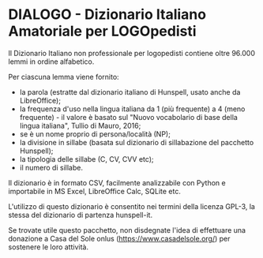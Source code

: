 # DIALOGO - Dizionario Italiano Amatoriale per LOGOpedisti

Il Dizionario Italiano non professionale per logopedisti contiene oltre 96.000 lemmi in ordine alfabetico.

Per ciascuna lemma viene fornito:
- la parola (estratte dal dizionario italiano di Hunspell, usato anche da LibreOffice);
- la frequenza d'uso nella lingua italiana da 1 (più frequente) a 4 (meno frequente) - il valore è basato sul "Nuovo vocabolario di base della lingua italiana", Tullio di Mauro, 2016;
- se è un nome proprio di persona/località (NP);
- la divisione in sillabe (basata sul dizionario di sillabazione del pacchetto Hunspell);
- la tipologia delle sillabe (C, CV, CVV etc);
- il numero di sillabe.

Il dizionario è in formato CSV, facilmente analizzabile con Python e importabile in MS Excel, LibreOffice Calc, SQLite etc.

L'utilizzo di questo dizionario è consentito nei termini della licenza GPL-3, la stessa del dizionario di partenza hunspell-it.

Se trovate utile questo pacchetto, non disdegnate l'idea di effettuare una donazione a Casa del Sole onlus (https://www.casadelsole.org/) per sostenere le loro attività.
